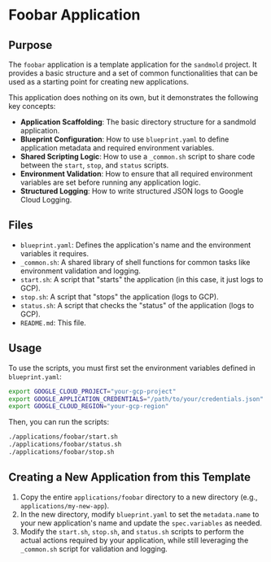 # Foobar Application

## Purpose

The `foobar` application is a template application for the `sandmold` project. It provides a basic structure and a set of common functionalities that can be used as a starting point for creating new applications.

This application does nothing on its own, but it demonstrates the following key concepts:

*   **Application Scaffolding**: The basic directory structure for a sandmold application.
*   **Blueprint Configuration**: How to use `blueprint.yaml` to define application metadata and required environment variables.
*   **Shared Scripting Logic**: How to use a `_common.sh` script to share code between the `start`, `stop`, and `status` scripts.
*   **Environment Validation**: How to ensure that all required environment variables are set before running any application logic.
*   **Structured Logging**: How to write structured JSON logs to Google Cloud Logging.

## Files

*   `blueprint.yaml`: Defines the application's name and the environment variables it requires.
*   `_common.sh`: A shared library of shell functions for common tasks like environment validation and logging.
*   `start.sh`: A script that "starts" the application (in this case, it just logs to GCP).
*   `stop.sh`: A script that "stops" the application (logs to GCP).
*   `status.sh`: A script that checks the "status" of the application (logs to GCP).
*   `README.md`: This file.

## Usage

To use the scripts, you must first set the environment variables defined in `blueprint.yaml`:

```bash
export GOOGLE_CLOUD_PROJECT="your-gcp-project"
export GOOGLE_APPLICATION_CREDENTIALS="/path/to/your/credentials.json"
export GOOGLE_CLOUD_REGION="your-gcp-region"
```

Then, you can run the scripts:

```bash
./applications/foobar/start.sh
./applications/foobar/status.sh
./applications/foobar/stop.sh
```

## Creating a New Application from this Template

1.  Copy the entire `applications/foobar` directory to a new directory (e.g., `applications/my-new-app`).
2.  In the new directory, modify `blueprint.yaml` to set the `metadata.name` to your new application's name and update the `spec.variables` as needed.
3.  Modify the `start.sh`, `stop.sh`, and `status.sh` scripts to perform the actual actions required by your application, while still leveraging the `_common.sh` script for validation and logging.
